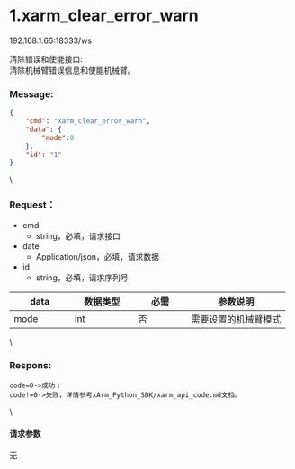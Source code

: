# 1.xarm\_clear\_error\_warn

192.168.1.66:18333/ws

清除错误和使能接口:\
清除机械臂错误信息和使能机械臂。

### Message: <a href="#message" id="message"></a>

```json
{
    "cmd": "xarm_clear_error_warn",
    "data": {
        "mode":0
    },
    "id": "1"
}
```

\


### Request： <a href="#request" id="request"></a>

* cmd
  * string，必填，请求接口
* date
  * Application/json，必填，请求数据
* id
  * string，必填，请求序列号

<table><thead><tr><th width="92">data</th><th width="97">数据类型</th><th width="78">必需</th><th>参数说明</th></tr></thead><tbody><tr><td>mode</td><td>int</td><td>否</td><td>需要设置的机械臂模式</td></tr></tbody></table>

\


### Respons: <a href="#respons" id="respons"></a>

```clean
code=0->成功；
code!=0->失败，详情参考xArm_Python_SDK/xarm_api_code.md文档。
```

\


#### 请求参数

无
